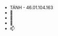 -  TÁNH - 46.01.104.163 
- 👀 
- 🌱 
- 💞️ 
- 📫 

<!---
TanhGL/TanhGL is a ✨ special ✨ repository because its `README.md` (this file) appears on your GitHub profile.
You can click the Preview link to take a look at your changes.
--->
